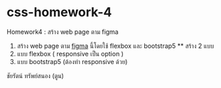 # css-homework-4
Homework4 : สร้าง web page ตาม figma
1. สร้าง web page ตาม [figma](https://www.figma.com/community/file/882879599442878081?preview=fullscreen) นี้โดยใช้ flexbox และ bootstrap5
** สร้าง 2 แบบ
1. แบบ flexbox ( responsive เป็น option )
2. แบบ bootstrap5 (ต้องทำ responsive ด้วย)

ชัยรัตน์ ทรัพย์สนอง (ตูน)
